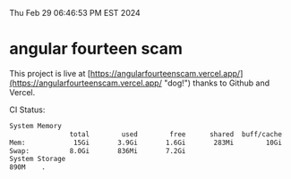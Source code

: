 Thu Feb 29 06:46:53 PM EST 2024

# angular fourteen scam


This project is live at [https://angularfourteenscam.vercel.app/](https://angularfourteenscam.vercel.app/ "dog!") thanks to Github and Vercel.

CI Status: 

```bash
System Memory
               total        used        free      shared  buff/cache   available
Mem:            15Gi       3.9Gi       1.6Gi       283Mi        10Gi        11Gi
Swap:          8.0Gi       836Mi       7.2Gi
System Storage
890M	.
